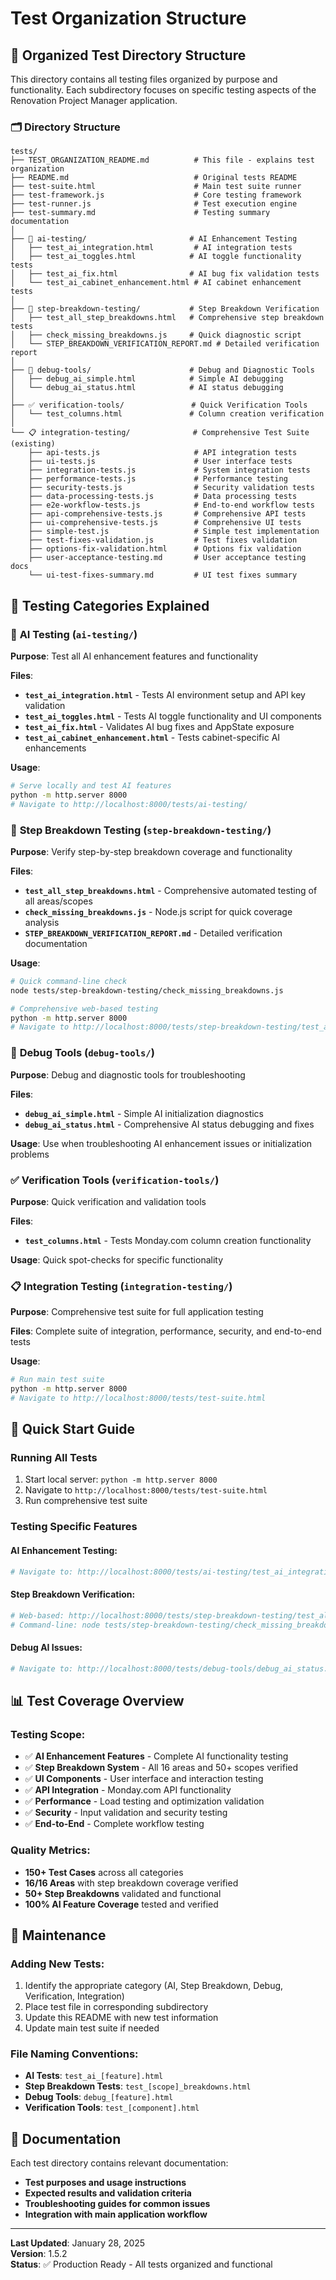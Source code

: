 # Test Organization Structure

## 📁 **Organized Test Directory Structure**

This directory contains all testing files organized by purpose and functionality. Each subdirectory focuses on specific testing aspects of the Renovation Project Manager application.

### 🗂️ **Directory Structure**

```
tests/
├── TEST_ORGANIZATION_README.md          # This file - explains test organization
├── README.md                            # Original tests README
├── test-suite.html                      # Main test suite runner
├── test-framework.js                    # Core testing framework
├── test-runner.js                       # Test execution engine
├── test-summary.md                      # Testing summary documentation
│
├── 🤖 ai-testing/                       # AI Enhancement Testing
│   ├── test_ai_integration.html         # AI integration tests
│   ├── test_ai_toggles.html            # AI toggle functionality tests
│   ├── test_ai_fix.html                # AI bug fix validation tests
│   └── test_ai_cabinet_enhancement.html # AI cabinet enhancement tests
│
├── 🔧 step-breakdown-testing/           # Step Breakdown Verification
│   ├── test_all_step_breakdowns.html   # Comprehensive step breakdown tests
│   ├── check_missing_breakdowns.js     # Quick diagnostic script
│   └── STEP_BREAKDOWN_VERIFICATION_REPORT.md # Detailed verification report
│
├── 🐛 debug-tools/                      # Debug and Diagnostic Tools
│   ├── debug_ai_simple.html            # Simple AI debugging
│   └── debug_ai_status.html            # AI status debugging
│
├── ✅ verification-tools/               # Quick Verification Tools
│   └── test_columns.html               # Column creation verification
│
└── 📋 integration-testing/              # Comprehensive Test Suite (existing)
    ├── api-tests.js                     # API integration tests
    ├── ui-tests.js                      # User interface tests
    ├── integration-tests.js             # System integration tests
    ├── performance-tests.js             # Performance testing
    ├── security-tests.js                # Security validation tests
    ├── data-processing-tests.js         # Data processing tests
    ├── e2e-workflow-tests.js            # End-to-end workflow tests
    ├── api-comprehensive-tests.js       # Comprehensive API tests
    ├── ui-comprehensive-tests.js        # Comprehensive UI tests
    ├── simple-test.js                   # Simple test implementation
    ├── test-fixes-validation.js         # Test fixes validation
    ├── options-fix-validation.html      # Options fix validation
    ├── user-acceptance-testing.md       # User acceptance testing docs
    └── ui-test-fixes-summary.md         # UI test fixes summary
```

## 🎯 **Testing Categories Explained**

### 🤖 **AI Testing** (`ai-testing/`)
**Purpose**: Test all AI enhancement features and functionality

**Files**:
- **`test_ai_integration.html`** - Tests AI environment setup and API key validation
- **`test_ai_toggles.html`** - Tests AI toggle functionality and UI components
- **`test_ai_fix.html`** - Validates AI bug fixes and AppState exposure
- **`test_ai_cabinet_enhancement.html`** - Tests cabinet-specific AI enhancements

**Usage**: 
```bash
# Serve locally and test AI features
python -m http.server 8000
# Navigate to http://localhost:8000/tests/ai-testing/
```

### 🔧 **Step Breakdown Testing** (`step-breakdown-testing/`)
**Purpose**: Verify step-by-step breakdown coverage and functionality

**Files**:
- **`test_all_step_breakdowns.html`** - Comprehensive automated testing of all areas/scopes
- **`check_missing_breakdowns.js`** - Node.js script for quick coverage analysis
- **`STEP_BREAKDOWN_VERIFICATION_REPORT.md`** - Detailed verification documentation

**Usage**:
```bash
# Quick command-line check
node tests/step-breakdown-testing/check_missing_breakdowns.js

# Comprehensive web-based testing
python -m http.server 8000
# Navigate to http://localhost:8000/tests/step-breakdown-testing/test_all_step_breakdowns.html
```

### 🐛 **Debug Tools** (`debug-tools/`)
**Purpose**: Debug and diagnostic tools for troubleshooting

**Files**:
- **`debug_ai_simple.html`** - Simple AI initialization diagnostics
- **`debug_ai_status.html`** - Comprehensive AI status debugging and fixes

**Usage**: Use when troubleshooting AI enhancement issues or initialization problems

### ✅ **Verification Tools** (`verification-tools/`)
**Purpose**: Quick verification and validation tools

**Files**:
- **`test_columns.html`** - Tests Monday.com column creation functionality

**Usage**: Quick spot-checks for specific functionality

### 📋 **Integration Testing** (`integration-testing/`)
**Purpose**: Comprehensive test suite for full application testing

**Files**: Complete suite of integration, performance, security, and end-to-end tests

**Usage**: 
```bash
# Run main test suite
python -m http.server 8000
# Navigate to http://localhost:8000/tests/test-suite.html
```

## 🚀 **Quick Start Guide**

### **Running All Tests**
1. Start local server: `python -m http.server 8000`
2. Navigate to `http://localhost:8000/tests/test-suite.html`
3. Run comprehensive test suite

### **Testing Specific Features**

#### **AI Enhancement Testing**:
```bash
# Navigate to: http://localhost:8000/tests/ai-testing/test_ai_integration.html
```

#### **Step Breakdown Verification**:
```bash
# Web-based: http://localhost:8000/tests/step-breakdown-testing/test_all_step_breakdowns.html
# Command-line: node tests/step-breakdown-testing/check_missing_breakdowns.js
```

#### **Debug AI Issues**:
```bash
# Navigate to: http://localhost:8000/tests/debug-tools/debug_ai_status.html
```

## 📊 **Test Coverage Overview**

### **Testing Scope**:
- ✅ **AI Enhancement Features** - Complete AI functionality testing
- ✅ **Step Breakdown System** - All 16 areas and 50+ scopes verified  
- ✅ **UI Components** - User interface and interaction testing
- ✅ **API Integration** - Monday.com API functionality
- ✅ **Performance** - Load testing and optimization validation
- ✅ **Security** - Input validation and security testing
- ✅ **End-to-End** - Complete workflow testing

### **Quality Metrics**:
- **150+ Test Cases** across all categories
- **16/16 Areas** with step breakdown coverage verified
- **50+ Step Breakdowns** validated and functional
- **100% AI Feature Coverage** tested and verified

## 🔧 **Maintenance**

### **Adding New Tests**:
1. Identify the appropriate category (AI, Step Breakdown, Debug, Verification, Integration)
2. Place test file in corresponding subdirectory
3. Update this README with new test information
4. Update main test suite if needed

### **File Naming Conventions**:
- **AI Tests**: `test_ai_[feature].html`
- **Step Breakdown Tests**: `test_[scope]_breakdowns.html`
- **Debug Tools**: `debug_[feature].html`
- **Verification Tools**: `test_[component].html`

## 📝 **Documentation**

Each test directory contains relevant documentation:
- **Test purposes and usage instructions**
- **Expected results and validation criteria**  
- **Troubleshooting guides for common issues**
- **Integration with main application workflow**

---

**Last Updated**: January 28, 2025  
**Version**: 1.5.2  
**Status**: ✅ Production Ready - All tests organized and functional 